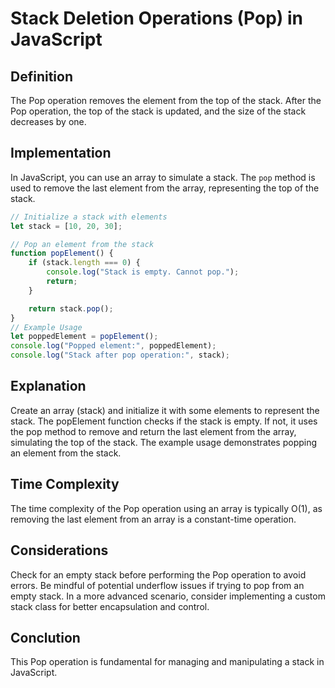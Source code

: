 # Stack Deletion Operations (Pop) in JavaScript

## Definition
The Pop operation removes the element from the top of the stack. After the Pop operation, the top of the stack is updated, and the size of the stack decreases by one.

## Implementation
In JavaScript, you can use an array to simulate a stack. The `pop` method is used to remove the last element from the array, representing the top of the stack.

```javascript
// Initialize a stack with elements
let stack = [10, 20, 30];

// Pop an element from the stack
function popElement() {
    if (stack.length === 0) {
        console.log("Stack is empty. Cannot pop.");
        return;
    }

    return stack.pop();
}
// Example Usage
let poppedElement = popElement();
console.log("Popped element:", poppedElement);
console.log("Stack after pop operation:", stack);
```
## Explanation
Create an array (stack) and initialize it with some elements to represent the stack.
The popElement function checks if the stack is empty. If not, it uses the pop method to remove and return the last element from the array, simulating the top of the stack.
The example usage demonstrates popping an element from the stack.
## Time Complexity
The time complexity of the Pop operation using an array is typically O(1), as removing the last element from an array is a constant-time operation.

## Considerations
Check for an empty stack before performing the Pop operation to avoid errors.
Be mindful of potential underflow issues if trying to pop from an empty stack.
In a more advanced scenario, consider implementing a custom stack class for better encapsulation and control.
## Conclution
This Pop operation is fundamental for managing and manipulating a stack in JavaScript.